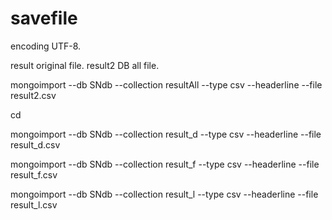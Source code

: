 # savefile
encoding UTF-8.

result original file. 
result2 DB all file.  

mongoimport --db SNdb --collection resultAll --type csv --headerline --file result2.csv

cd 

mongoimport --db SNdb --collection result_d --type csv --headerline --file result_d.csv

mongoimport --db SNdb --collection result_f --type csv --headerline --file result_f.csv

mongoimport --db SNdb --collection result_l --type csv --headerline --file result_l.csv


